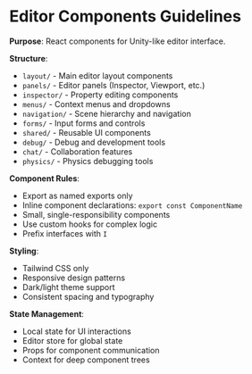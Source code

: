 # Editor Components Guidelines

**Purpose**: React components for Unity-like editor interface.

**Structure**:

- `layout/` - Main editor layout components
- `panels/` - Editor panels (Inspector, Viewport, etc.)
- `inspector/` - Property editing components
- `menus/` - Context menus and dropdowns
- `navigation/` - Scene hierarchy and navigation
- `forms/` - Input forms and controls
- `shared/` - Reusable UI components
- `debug/` - Debug and development tools
- `chat/` - Collaboration features
- `physics/` - Physics debugging tools

**Component Rules**:

- Export as named exports only
- Inline component declarations: `export const ComponentName`
- Small, single-responsibility components
- Use custom hooks for complex logic
- Prefix interfaces with `I`

**Styling**:

- Tailwind CSS only
- Responsive design patterns
- Dark/light theme support
- Consistent spacing and typography

**State Management**:

- Local state for UI interactions
- Editor store for global state
- Props for component communication
- Context for deep component trees

